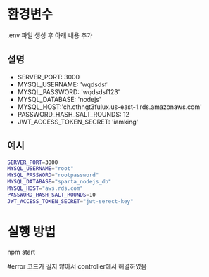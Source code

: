 # 환경변수

.env 파일 생성 후 아래 내용 추가

## 설명

- SERVER_PORT: 3000
- MYSQL_USERNAME: 'wqdsdsf'
- MYSQL_PASSWORD: 'wqdsdsf123'
- MYSQL_DATABASE: 'nodejs'
- MYSQL_HOST:'ch.cthngt3fulux.us-east-1.rds.amazonaws.com'
- PASSWORD_HASH_SALT_ROUNDS: 12
- JWT_ACCESS_TOKEN_SECRET: 'iamking'

## 예시

```bash
SERVER_PORT=3000
MYSQL_USERNAME="root"
MYSQL_PASSWORD="rootpassword"
MYSQL_DATABASE="sparta_nodejs_db"
MYSQL_HOST="aws.rds.com"
PASSWORD_HASH_SALT_ROUNDS=10
JWT_ACCESS_TOKEN_SECRET="jwt-serect-key"
```

# 실행 방법

npm start


#error
코드가 길지 않아서 controller에서 해결하였음

